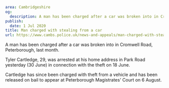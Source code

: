 ```yaml
area: Cambridgeshire
og:
  description: A man has been charged after a car was broken into in Cromwell Road, Peterborough, last month.
publish:
  date: 1 Jul 2020
title: Man charged with stealing from a car
url: https://www.cambs.police.uk/news-and-appeals/man-charged-with-stealing-from-a-car
```

A man has been charged after a car was broken into in Cromwell Road, Peterborough, last month.

Tyler Cartledge, 29, was arrested at his home address in Park Road yesterday (30 June) in connection with the theft on 18 June.

Cartledge has since been charged with theft from a vehicle and has been released on bail to appear at Peterborough Magistrates' Court on 6 August.
